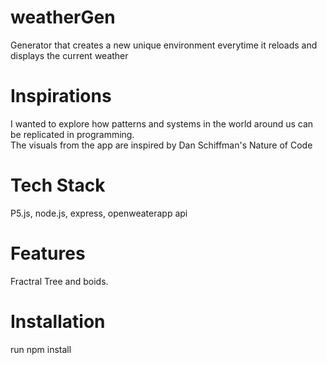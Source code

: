 # weatherGen
Generator that creates a new unique environment everytime it reloads and displays the current weather

# Inspirations
I wanted to explore how patterns and systems in the world around us can be replicated in programming.  
The visuals from the app are inspired by Dan Schiffman's Nature of Code

# Tech Stack
P5.js, node.js, express, openweaterapp api

# Features
Fractral Tree and boids.

# Installation
run npm install





